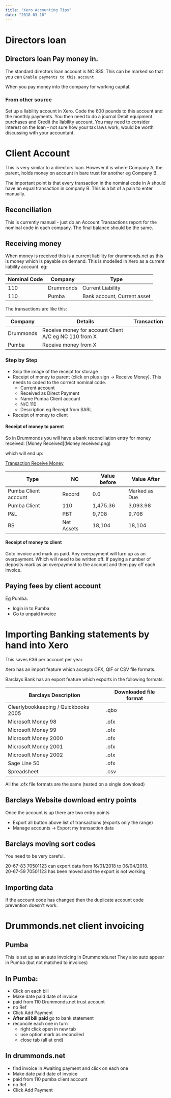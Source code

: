 ```yaml
---
title: "Xero Accounting Tips"
date: "2018-03-10"
---
```

# Directors loan

## Directors loan Pay money in.

The standard directors loan account is NC 835.  This can be marked
so that you can `Enable payments to this account`

When you pay money into the company for working capital.

### From other source
Set up a liability account in Xero. Code the 600 pounds to this account
and the monthly payments. You then need to do a journal Debit equipment
purchases and Credit the liability account. You may need to consider
interest on the loan - not sure how your tax laws work, would be worth discussing with your accountant.

# Client Account

This is very similar to a directors loan.  However it is where Company A, the parent,
holds money on account in bare trust for another eg Company B.


The important point is that every transaction in the nominal code in A
should have an equal transaction in company B.  This is a bit of a pain to enter manually.

## Reconciliation
This is currently manual - just do an Account Transactions report for the nominal code in each company.  The final
balance should be the same.

## Receiving money

When money is received this is a current liability for drummonds.net as this is money which is payable on demand.  This
is modelled in Xero as a current liability account. eg:


Nominal Code| Company    | Type
------------|------------|------------
110         | Drummonds  | Current Liability
110         | Pumba      | Bank account, Current asset


The transactions are like this:

Company | Details | Transaction
--------|---------|------------
Drummonds | Receive money for account Client A/C eg NC 110 from X|
Pumba | Receive money from X |

### Step by Step

- Snip the image of the receipt for storage
- Receipt of money to parent (click on plus sign &#8594; Receive Money). This needs to coded to the correct nominal code.
    - Current account
    - Received as Direct Payment
    - Name Pumba Client account
    - N/C 110
    - Description eg Receipt from SARL
- Receipt of money to client
    
#### Receipt of money to parent

So in Drummonds you will have a bank reconciliation entry for money received:
[Money Received](Money received.png)

which will end up:

[Transaction Receive Money](2018-02-24TransactionReceiveMoney.png)

Type                 | NC | Value before  | Value After
---------------------|----|---------------|------------
Pumba Client account | Record | 0.0 | Marked as Due 
Pumba Client         |110| 1,475.36 | 3,093.98 | Marked as Due
P&L                  | PBT | 9,708| 9,708
BS                   | Net Assets | 18,104 | 18,104

#### Receipt of money to client
Goto invoice and mark as paid.  Any overpayment will turn up as an overpayment.  Which will need to be written off.
If paying a number of deposits mark as an overpayment to the account and then pay off each invoice.


## Paying fees by client account
Eg Pumba.

- login in to Pumba
- Go to unpaid invoice
# Importing Banking statements by hand into Xero

This saves £36 per account per year.

Xero has an import feature which accepts OFX, QIF or CSV
file formats.

Barclays Bank has an export feature which exports
in the following formats:

Barclays Description  | Downloaded file format
----------------------|-----------------------
Clearlybookkeeping / Quickbooks 2005 | .qbo
Microsoft Money 98    | .ofx
Microsoft Money 99    | .ofx
Microsoft Money 2000  | .ofx
Microsoft Money 2001  | .ofx
Microsoft Money 2002  | .ofx
Sage Line 50          | .ofx
Spreadsheet           | .csv

All the .ofx file formats are the same (tested on a single download)

## Barclays Website download entry points
Once the account is up there are two entry points

- Export all button above list of transactions (exports only the range)
- Manage accounts -> Export my transaction data


## Barclays moving sort codes

You need to be very careful.

20-67-83 70501123 can export data from 16/01/2018 to 06/04/2018.   
20-67-59 70501123 has been moved and the export is not working


## Importing data
If the account code has changed then the duplicate account code prevention
doesn't work.

# Drummonds.net client invoicing

## Pumba

This is set up as an auto invoicing in Drummonds.net
They also auto appear in Pumba (but not matched to invoices)

## In Pumba:

- Click on each bill
- Make date paid date of invoice
- paid from 110 Drummonds.net trust account 
- no Ref
- Click Add Payment
- **After all bill paid** go to bank statement
- reconcile each one in turn 
    - right click open in new tab
    - use option mark as reconciled
    - close tab (all at end)


## In drummonds.net

- find invoice in Awaiting payment and click on each one
- Make date paid date of invoice
- paid from 110 pumba client account 
- no Ref
- Click Add Payment






